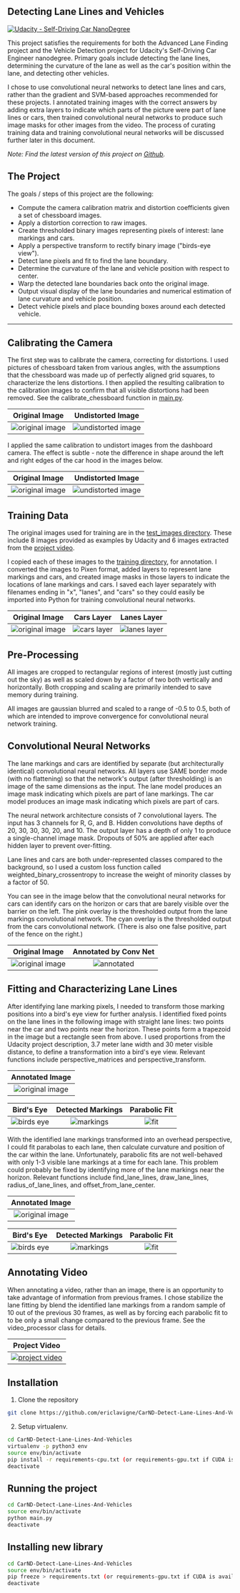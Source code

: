 ## Detecting Lane Lines and Vehicles
[![Udacity - Self-Driving Car NanoDegree](https://s3.amazonaws.com/udacity-sdc/github/shield-carnd.svg)](http://www.udacity.com/drive)

This project satisfies the requirements for both the Advanced Lane Finding project
and the Vehicle Detection project for Udacity's Self-Driving Car Engineer
nanodegree. Primary goals include detecting the lane lines, determining the
curvature of the lane as well as the car's position within the lane, and
detecting other vehicles.

I chose to use convolutional neural networks to detect lane lines and cars, rather
than the gradient and SVM-based approaches recommended for these projects. I
annotated training images with the correct answers by adding extra layers to
indicate which parts of the picture were part of lane lines or cars, then trained
convolutional neural networks to produce such image masks for other images from
the video. The process of curating training data and training convolutional
neural networks will be discussed further later in this document.

*Note: Find the latest version of this project on
[Github](https://github.com/ericlavigne/CarND-Detect-Lane-Lines-And-Vehicles).*

The Project
---

The goals / steps of this project are the following:

* Compute the camera calibration matrix and distortion coefficients given a set of chessboard images.
* Apply a distortion correction to raw images.
* Create thresholded binary images representing pixels of interest: lane markings and cars.
* Apply a perspective transform to rectify binary image ("birds-eye view").
* Detect lane pixels and fit to find the lane boundary.
* Determine the curvature of the lane and vehicle position with respect to center.
* Warp the detected lane boundaries back onto the original image.
* Output visual display of the lane boundaries and numerical estimation of lane curvature and vehicle position.
* Detect vehicle pixels and place bounding boxes around each detected vehicle.

---

Calibrating the Camera
---

The first step was to calibrate the camera, correcting for distortions. I used
pictures of chessboard taken from various angles, with the assumptions that
the chessboard was made up of perfectly aligned grid squares, to characterize
the lens distortions. I then applied the resulting calibration to the calibration
images to confirm that all visible distortions had been removed. See the
calibrate_chessboard function in
[main.py](https://github.com/ericlavigne/CarND-Detect-Lane-Lines-And-Vehicles/blob/master/main.py).

| Original Image          | Undistorted Image                      |
|:-----------------------:|:--------------------------------------:|
| ![original image](https://raw.githubusercontent.com/ericlavigne/CarND-Detect-Lane-Lines-And-Vehicles/master/camera_cal/calibration1.jpg)          | ![undistorted image](https://raw.githubusercontent.com/ericlavigne/CarND-Detect-Lane-Lines-And-Vehicles/master/output_images/chessboard_undistort/calibration1.jpg)                         |

I applied the same calibration to undistort images from the dashboard camera.
The effect is subtle - note the difference in shape around the left and right
edges of the car hood in the images below.

| Original Image          | Undistorted Image                      |
|:-----------------------:|:--------------------------------------:|
| ![original image](https://raw.githubusercontent.com/ericlavigne/CarND-Detect-Lane-Lines-And-Vehicles/master/test_images/straight_lines1.jpg)          | ![undistorted image](https://raw.githubusercontent.com/ericlavigne/CarND-Detect-Lane-Lines-And-Vehicles/master/output_images/dash_undistort/straight_lines1.jpg)                         |

Training Data
---

The original images used for training are in the
[test_images directory](https://github.com/ericlavigne/CarND-Detect-Lane-Lines-And-Vehicles/tree/master/test_images).
These include 8 images provided as examples by Udacity and 6 images extracted from the
[project video](https://github.com/ericlavigne/CarND-Detect-Lane-Lines-And-Vehicles/blob/master/project_video.mp4?raw=true).

I copied each of these images to the
[training directory](https://github.com/ericlavigne/CarND-Detect-Lane-Lines-And-Vehicles/tree/master/training),
for annotation. I converted the images to Pixen format, added layers to represent lane markings and cars, and
created image masks in those layers to indicate the locations of lane markings and cars. I saved each layer separately
with filenames ending in "x", "lanes", and "cars" so they could easily be imported into Python for training convolutional neural
networks.

| Original Image    | Cars Layer   | Lanes Layer |
|:-----------------:|:------------:|:-----------:|
| ![original image](https://raw.githubusercontent.com/ericlavigne/CarND-Detect-Lane-Lines-And-Vehicles/master/training/test1_x.png) | ![cars layer](https://raw.githubusercontent.com/ericlavigne/CarND-Detect-Lane-Lines-And-Vehicles/master/training/test1_cars.png)                         | ![lanes layer](https://raw.githubusercontent.com/ericlavigne/CarND-Detect-Lane-Lines-And-Vehicles/master/training/test1_lanes.png) |

Pre-Processing
---

All images are cropped to rectangular regions of interest (mostly just cutting out the sky)
as well as scaled down by a factor of two both vertically and horizontally. Both cropping
and scaling are primarily intended to save memory during training.

All images are gaussian blurred and scaled to a range of -0.5 to 0.5, both of which are
intended to improve convergence for convolutional neural network training.

Convolutional Neural Networks
---

The lane markings and cars are identified by separate (but architecturally identical)
convolutional neural networks. All layers use SAME border mode (with no flattening)
so that the network's output (after thresholding) is an image of the same dimensions
as the input. The lane model produces an image mask indicating which pixels are part
of lane markings. The car model produces an image mask indicating which pixels are part
of cars.

The neural network architecture consists of 7 convolutional layers. The input
has 3 channels for R, G, and B. Hidden convolutions have depths of 20, 30, 30,
30, 20, and 10. The output layer has a depth of only 1 to produce a single-channel
image mask. Dropouts of 50% are applied after each hidden layer to prevent
over-fitting.

Lane lines and cars are both under-represented classes compared to the background,
so I used a custom loss function called weighted_binary_crossentropy to increase
the weight of minority classes by a factor of 50.

You can see in the image below that the convolutional neural networks for cars
can identify cars on the horizon or cars that are barely visible over the barrier
on the left. The pink overlay is the thresholded output from the lane markings
convolutional network. The cyan overlay is the thresholded output from the cars
convolutional network. (There is also one false positive, part of the fence on
the right.)

| Original Image    | Annotated by Conv Net   |
|:-----------------:|:-----------------------:|
| ![original image](https://github.com/ericlavigne/CarND-Detect-Lane-Lines-And-Vehicles/raw/master/test_images/video1_20.jpg) | ![annotated](https://github.com/ericlavigne/CarND-Detect-Lane-Lines-And-Vehicles/raw/master/output_images/final/video1_20.jpg)                         |

Fitting and Characterizing Lane Lines
---

After identifying lane marking pixels, I needed to transform those marking positions
into a bird's eye view for further analysis. I identified fixed points on the
lane lines in the following image with straight lane lines: two points near the
car and two points near the horizon. These points form a trapezoid in the image
but a rectangle seen from above. I used proportions from the Udacity project
description, 3.7 meter lane width and 30 meter visible distance, to define a
transformation into a bird's eye view. Relevant functions include
perspective_matrices and perspective_transform.

| Annotated Image |
|:--------------:|
| ![original image](https://github.com/ericlavigne/CarND-Detect-Lane-Lines-And-Vehicles/raw/master/output_images/final/straight_lines1.jpg) |

| Bird's Eye | Detected Markings | Parabolic Fit |
|:----------:|:-----------------:|:-------------:|
| ![birds eye](https://github.com/ericlavigne/CarND-Detect-Lane-Lines-And-Vehicles/raw/master/output_images/birds_eye/straight_lines1.jpg) | ![markings](https://github.com/ericlavigne/CarND-Detect-Lane-Lines-And-Vehicles/raw/master/output_images/birds_eye_markings/straight_lines1.jpg) | ![fit](https://github.com/ericlavigne/CarND-Detect-Lane-Lines-And-Vehicles/raw/master/output_images/birds_eye_lines/straight_lines1.jpg) |

With the identified lane markings transformed into an overhead perspective,
I could fit parabolas to each lane, then calculate curvature and position of
the car within the lane. Unfortunately, parabolic fits are not well-behaved
with only 1-3 visible lane markings at a time for each lane. This problem 
could probably be fixed by identifying more of the lane markings near the
horizon. Relevant functions include find_lane_lines, draw_lane_lines,
radius_of_lane_lines, and offset_from_lane_center.

| Annotated Image |
|:--------------:|
| ![original image](https://github.com/ericlavigne/CarND-Detect-Lane-Lines-And-Vehicles/raw/master/output_images/final/test4.jpg) |

| Bird's Eye | Detected Markings | Parabolic Fit |
|:----------:|:-----------------:|:-------------:|
| ![birds eye](https://github.com/ericlavigne/CarND-Detect-Lane-Lines-And-Vehicles/raw/master/output_images/birds_eye/test4.jpg) | ![markings](https://github.com/ericlavigne/CarND-Detect-Lane-Lines-And-Vehicles/raw/master/output_images/birds_eye_markings/test4.jpg) | ![fit](https://github.com/ericlavigne/CarND-Detect-Lane-Lines-And-Vehicles/raw/master/output_images/birds_eye_lines/test4.jpg) |

Annotating Video
---

When annotating a video, rather than an image, there is an opportunity to take
advantage of information from previous frames. I chose stabilize the lane fitting
by blend the identified lane markings from a random sample of 10 out of the
previous 30 frames, as well as by forcing each parabolic fit to to be only a
small change compared to the previous frame. See the video_processor class
for details.

| Project Video |
|:-------------:|
| [![project video](https://github.com/ericlavigne/CarND-Detect-Lane-Lines-And-Vehicles/raw/master/output_images/final/video1_40.jpg)](https://github.com/ericlavigne/CarND-Detect-Lane-Lines-And-Vehicles/raw/master/output_images/videos/project_video.mp4) |

Installation
---

1. Clone the repository

```sh
git clone https://github.com/ericlavigne/CarND-Detect-Lane-Lines-And-Vehicles
```

2. Setup virtualenv.

```sh
cd CarND-Detect-Lane-Lines-And-Vehicles
virtualenv -p python3 env
source env/bin/activate
pip install -r requirements-cpu.txt (or requirements-gpu.txt if CUDA is available)
deactivate
```

Running the project
---

```sh
cd CarND-Detect-Lane-Lines-And-Vehicles
source env/bin/activate
python main.py
deactivate
```

Installing new library
---

```sh
cd CarND-Detect-Lane-Lines-And-Vehicles
source env/bin/activate
pip freeze > requirements.txt (or requirements-gpu.txt if CUDA is available)
deactivate
```
